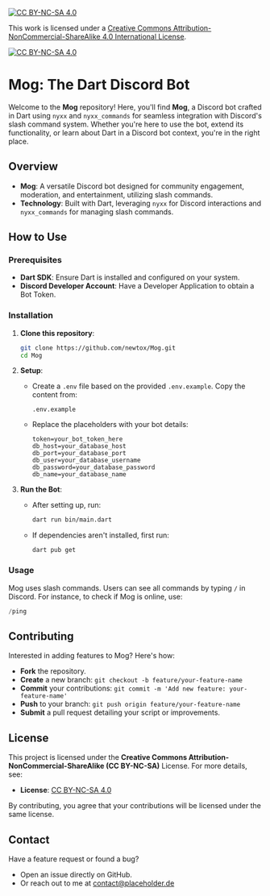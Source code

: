 [![CC BY-NC-SA 4.0][cc-by-nc-sa-shield]][cc-by-nc-sa]

This work is licensed under a
[Creative Commons Attribution-NonCommercial-ShareAlike 4.0 International License][cc-by-nc-sa].

[![CC BY-NC-SA 4.0][cc-by-nc-sa-image]][cc-by-nc-sa]

[cc-by-nc-sa]: http://creativecommons.org/licenses/by-nc-sa/4.0/
[cc-by-nc-sa-image]: https://licensebuttons.net/l/by-nc-sa/4.0/88x31.png
[cc-by-nc-sa-shield]: https://img.shields.io/badge/License-CC%20BY--NC--SA%204.0-lightgrey.svg

# Mog: The Dart Discord Bot

Welcome to the **Mog** repository! Here, you'll find **Mog**, a Discord bot crafted in Dart using `nyxx` and `nyxx_commands` for seamless integration with Discord's slash command system. Whether you're here to use the bot, extend its functionality, or learn about Dart in a Discord bot context, you're in the right place.

## Overview

- **Mog**: A versatile Discord bot designed for community engagement, moderation, and entertainment, utilizing slash commands.
- **Technology**: Built with Dart, leveraging `nyxx` for Discord interactions and `nyxx_commands` for managing slash commands.

## How to Use

### Prerequisites

- **Dart SDK**: Ensure Dart is installed and configured on your system.
- **Discord Developer Account**: Have a Developer Application to obtain a Bot Token.

### Installation

1. **Clone this repository**:
   ```bash
   git clone https://github.com/newtox/Mog.git
   cd Mog
   ```

2. **Setup**:
   - Create a `.env` file based on the provided `.env.example`. Copy the content from:
     ```plaintext
     .env.example
     ```
   - Replace the placeholders with your bot details:
     ```
     token=your_bot_token_here
     db_host=your_database_host
     db_port=your_database_port
     db_user=your_database_username
     db_password=your_database_password
     db_name=your_database_name
     ```

3. **Run the Bot**:
   - After setting up, run:
     ```bash
     dart run bin/main.dart
     ```
   - If dependencies aren't installed, first run:
     ```
     dart pub get
     ```

### Usage

Mog uses slash commands. Users can see all commands by typing `/` in Discord. For instance, to check if Mog is online, use:

```dart
/ping
```

## Contributing

Interested in adding features to Mog? Here's how:

- **Fork** the repository.
- **Create** a new branch: `git checkout -b feature/your-feature-name`
- **Commit** your contributions: `git commit -m 'Add new feature: your-feature-name'`
- **Push** to your branch: `git push origin feature/your-feature-name`
- **Submit** a pull request detailing your script or improvements.

## License

This project is licensed under the **Creative Commons Attribution-NonCommercial-ShareAlike (CC BY-NC-SA)** License. For more details, see:

- **License**: [CC BY-NC-SA 4.0](https://creativecommons.org/licenses/by-nc-sa/4.0/)

By contributing, you agree that your contributions will be licensed under the same license.

## Contact

Have a feature request or found a bug?

- Open an issue directly on GitHub.
- Or reach out to me at [contact@placeholder.de](mailto:contact@placeholder.de)